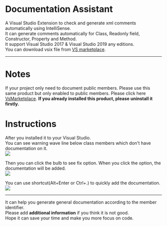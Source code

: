 # Documentation Assistant
A Visual Studio Extension to check and generate xml comments automatically using IntelliSense.  
It can generate comments automatically for Class, Readonly field, Constructor, Property and Method.  
It support Visual Studio 2017 & Visual Studio 2019 any editions.  
You can download vsix file from [VS marketplace](https://marketplace.visualstudio.com/items?itemName=jinyafeng.DocumentationAssistant).

----------------------------------------------------------------------------------------------------------
# Notes
If your project only need to document public members. Please use this same product but only enabled to public members. Please click here [VsMarketplace](https://marketplace.visualstudio.com/items?itemName=jinyafeng.DocumentationAssistantPublicMembersOnly). **If you already installed this product, please uninstall it firstly.**

# Instructions
After you installed it to your Visual Studio.  
You can see warning wave line below class members which don't have documentation on it.  
![](https://github.com/jinyafeng/DocumentationAssistant/blob/master/GifInstruction/warning%20wave%20line.gif)

Then you can click the bulb to see fix option. When you click the option, the documentation will be added.  
![](https://github.com/jinyafeng/DocumentationAssistant/blob/master/GifInstruction/quick%20action%20options.gif)

You can use shortcut(Alt+Enter or Ctrl+.) to quickly add the documentation.  
![](https://github.com/jinyafeng/DocumentationAssistant/blob/master/GifInstruction/short%20cut%20to%20quick%20add.gif)

----------------------------------------------------------------------------------------------------------
It can help you generate general documentation according to the member identifier.  
Please add **additional information** if you think it is not good.  
Hope it can save your time and make you more focus on code.  
